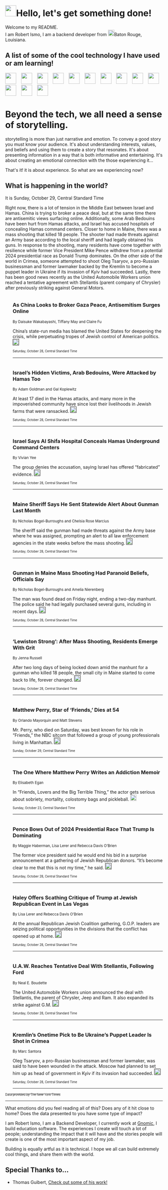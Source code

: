 <h1><img src="https://emojis.slackmojis.com/emojis/images/1643514375/3493/hot-coffee.gif?1643514375" width="35"/>Hello, let's get something done!</h1>

<p>Welcome to my README.<br/>
I am Robert Ismo, I am a backend developer from <img src="https://emojis.slackmojis.com/emojis/images/1638395689/50435/moulin_rouge.png?1638395689" width="20"/>Baton Rouge, Louisiana.</p>
<h2>A list of some of the cool technology I have used or am learning!</h2>
<p>
<img src="https://emojis.slackmojis.com/emojis/images/1643516091/21142/meow_bongotap.gif?1643516091" width="35" alt="">
<img src="https://img.shields.io/badge/Favorite%20Frontend%20Framework-SvelteKit-f83903" alt="">
<img src="https://img.shields.io/badge/Second%20Favorite-Vue-40b581" alt="">
<img src="https://img.shields.io/badge/Most%20Used%20Runtime-Nodejs-78b061" alt="">
<img src="https://emojis.slackmojis.com/emojis/images/1643517416/34482/fire.gif?1643517416" width="35" alt="">
<img src="https://img.shields.io/badge/Javascript%20But%20Better-Typescript-0078ca" alt="">
<img src="https://img.shields.io/badge/Favorite%20Language-Elixir-3e244d" alt="">
<img src="https://img.shields.io/badge/Containerize%20Everything-Docker-6ac9ef" alt="">
<img src="https://emojis.slackmojis.com/emojis/images/1643514596/5999/meow_party.gif?1643514596" width="35" alt="">
<img src="https://img.shields.io/badge/API%20Love%20Language-Graphql-de32a5" alt="">
<img src="https://img.shields.io/badge/Our%20Favorite%20Version%20Controller-Git-e94f33" alt="">
<img src="https://img.shields.io/badge/Favorite%20Database-Redis-d42d1d" alt="">
<img src="https://emojis.slackmojis.com/emojis/images/1643514559/5584/deployparrot.gif?1643514559" width="35" alt="">
<img src="https://img.shields.io/badge/Container%20Interstate-RabbitMQ-f66200" alt="">
<img src="https://img.shields.io/badge/Gotta%20Learn-Kubernetes-316adf" alt="">
<img src="https://img.shields.io/badge/Really%20Mature%20Now-WASM-654fef" alt="">
<img src="https://emojis.slackmojis.com/emojis/images/1666642497/61942/dance_vibe.gif?1666642497" width="35" alt="">
<img src="https://img.shields.io/badge/For%20My%20M1-ARM64-657d96" alt="">
<img src="https://img.shields.io/badge/Loving%20This%20So%20Much-TailwindCSS-17bcb5" alt="">
<img src="https://img.shields.io/badge/Cool%20Build%20Tool-Vite-f9cb24" alt="">
<img src="https://emojis.slackmojis.com/emojis/images/1669231376/62819/working-on-it.gif?1669231376" width="35" alt="">
<img src="https://img.shields.io/badge/Fun%20and%20Easy%20Database-MongoDB-5f8c49" alt="">
<img src="https://img.shields.io/badge/JS%20Life%20Support-NPM-c73737" alt="">
<img src="https://img.shields.io/badge/I%20Liked%20It-DynamoDB-0073b9" alt="">
<img src="https://emojis.slackmojis.com/emojis/images/1643514045/46/question.gif?1643514045" width="35" alt="">
<img src="https://img.shields.io/badge/cool-React-60d6f9" alt="">
<img src="https://img.shields.io/badge/Future%20Big%20Project-Lambda-f37e00" alt="">
<img src="https://img.shields.io/badge/NPM%20But%20Better-PNPM-f1aa07" alt="">
<img src="https://emojis.slackmojis.com/emojis/images/1643514943/9662/fbwow.gif?1643514943" width="35" alt="">
<img src="https://img.shields.io/badge/First%20Language-C-662079" alt="">
<img src="https://img.shields.io/badge/Where%20I%20Deploy%20Frontend-Vercel-000000" alt="">
<img src="https://img.shields.io/badge/Who%20Does%20not%20Want%20an%20App-Swift-f9492a" alt="">
<img src="https://emojis.slackmojis.com/emojis/images/1643514058/151/javascript.png?1643514058" width="35" alt="">
<img src="https://img.shields.io/badge/cool-Python-fbd542" alt="">
<img src="https://img.shields.io/badge/Favorite%20Something-Stripe-656cdc" alt="">
<img src="https://img.shields.io/badge/Of%20Course-HTML5-ed6327" alt="">
<img src="https://emojis.slackmojis.com/emojis/images/1660415405/60731/bomb.gif?1660415405" width="35" alt="">
<img src="https://img.shields.io/badge/hate-CSS-2964ec" alt="">
<img src="https://img.shields.io/badge/Learning-CircleCI-141215" alt="">
<img src="https://img.shields.io/badge/Learning-Rust-fbbb3b" alt="">
<img src="https://emojis.slackmojis.com/emojis/images/1660415397/60712/writing-hand.gif?1660415397" width="35" alt="">
<img src="https://img.shields.io/badge/Dev%20Browser%20of%20Choice-Firefox-cc4e26" alt="">
<img src="https://img.shields.io/badge/Recoverying%20From%20Windows-UNIX-1781e3" alt="">
<img src="https://img.shields.io/badge/LOVE-LogSeq-90c1c2" alt="">
<img src="https://emojis.slackmojis.com/emojis/images/1643514066/223/kirby.gif?1643514066" width="35" alt="">
<img src="https://img.shields.io/badge/Daily%20Driver-MacOS-e6e6e8" alt="">
<img src="https://img.shields.io/badge/Git%20Server-Github-000000" alt="">
<img src="https://img.shields.io/badge/enjoyable-EC2-f17428" alt="">
<img src="https://emojis.slackmojis.com/emojis/images/1643514239/2069/excited.gif?1643514239" width="35" alt="">
</p>
<h1>Beyond the tech, we all need a sense of storytelling.</h1>
<p>storytelling is more than just narrative and emotion. To convey a good story you must know your audience. It's about understanding interests, values, and beliefs and using them to create a story that resonates. It's about presenting information in a way that is both informative and entertaining. It's about creating an emotional connection with the those experiencing it...</p>
<p>That's it! it is about experience. So what are we experiencing now?</p>
<h2>What is happening in the world?</h2>
<p>It is Sunday, October 29, Central Standard Time</p>
<p>
Right now, there is a lot of tension in the Middle East between Israel and Hamas. China is trying to broker a peace deal, but at the same time there are antisemitic views surfacing online. Additionally, some Arab Bedouins have been hurt from Hamas attacks, and Israel has accused hospitals of concealing Hamas command centers. Closer to home in Maine, there was a mass shooting that killed 18 people. The shooter had made threats against an Army base according to the local sheriff and had legally obtained his guns. In response to the shooting, many residents have come together with resilience while former Vice President Mike Pence withdrew from a potential 2024 presidential race as Donald Trump dominates. On the other side of the world in Crimea, someone attempted to shoot Oleg Tsaryov, a pro-Russian businessman and former lawmaker backed by the Kremlin to become a puppet leader in Ukraine if its invasion of Kyiv had succeeded. Lastly, there has been good news recently as the United Automobile Workers union reached a tentative agreement with Stellantis (parent company of Chrysler) after previously striking against General Motors.</p>
<ol>
<img src="https://img.shields.io/badge/-world-blue" alt="">
<h3>As China Looks to Broker Gaza Peace, Antisemitism Surges Online</h3>
<sub>By Daisuke Wakabayashi, Tiffany May and Claire Fu</sub>
<p>China’s state-run media has blamed the United States for deepening the crisis, while perpetuating tropes of Jewish control of American politics.  <a href=""><img src="https://developer.nytimes.com/files/poweredby_nytimes_30b.png?v=1583354208352" height="20"></a></p>
<sub><sub>Saturday, October 28, Central Standard Time</sub></sub>
<hr/>
<img src="https://img.shields.io/badge/-world-blue" alt="">
<h3>Israel’s Hidden Victims, Arab Bedouins, Were Attacked by Hamas Too</h3>
<sub>By Adam Goldman and Gal Koplewitz</sub>
<p>At least 17 died in the Hamas attacks, and many more in the impoverished community have since lost their livelihoods in Jewish farms that were ransacked.  <a href=""><img src="https://developer.nytimes.com/files/poweredby_nytimes_30b.png?v=1583354208352" height="20"></a></p>
<sub><sub>Saturday, October 28, Central Standard Time</sub></sub>
<hr/>
<img src="https://img.shields.io/badge/-world-blue" alt="">
<h3>Israel Says Al Shifa Hospital Conceals Hamas Underground Command Centers</h3>
<sub>By Vivian Yee</sub>
<p>The group denies the accusation, saying Israel has offered “fabricated” evidence.  <a href=""><img src="https://developer.nytimes.com/files/poweredby_nytimes_30b.png?v=1583354208352" height="20"></a></p>
<sub><sub>Saturday, October 28, Central Standard Time</sub></sub>
<hr/>
<img src="https://img.shields.io/badge/-us-blue" alt="">
<h3>Maine Sheriff Says He Sent Statewide Alert About Gunman Last Month</h3>
<sub>By Nicholas Bogel-Burroughs and Chelsia Rose Marcius</sub>
<p>The sheriff said the gunman had made threats against the Army base where he was assigned, prompting an alert to all law enforcement agencies in the state weeks before the mass shooting.  <a href=""><img src="https://developer.nytimes.com/files/poweredby_nytimes_30b.png?v=1583354208352" height="20"></a></p>
<sub><sub>Saturday, October 28, Central Standard Time</sub></sub>
<hr/>
<img src="https://img.shields.io/badge/-us-blue" alt="">
<h3>Gunman in Maine Mass Shooting Had Paranoid Beliefs, Officials Say</h3>
<sub>By Nicholas Bogel-Burroughs and Amelia Nierenberg</sub>
<p>The man was found dead on Friday night, ending a two-day manhunt. The police said he had legally purchased several guns, including in recent days.  <a href=""><img src="https://developer.nytimes.com/files/poweredby_nytimes_30b.png?v=1583354208352" height="20"></a></p>
<sub><sub>Saturday, October 28, Central Standard Time</sub></sub>
<hr/>
<img src="https://img.shields.io/badge/-us-blue" alt="">
<h3>‘Lewiston Strong’: After Mass Shooting, Residents Emerge With Grit</h3>
<sub>By Jenna Russell</sub>
<p>After two long days of being locked down amid the manhunt for a gunman who killed 18 people, the small city in Maine started to come back to life, forever changed.  <a href=""><img src="https://developer.nytimes.com/files/poweredby_nytimes_30b.png?v=1583354208352" height="20"></a></p>
<sub><sub>Saturday, October 28, Central Standard Time</sub></sub>
<hr/>
<img src="https://img.shields.io/badge/-arts-blue" alt="">
<h3>Matthew Perry, Star of ‘Friends,’ Dies at 54</h3>
<sub>By Orlando Mayorquin and Matt Stevens</sub>
<p>Mr. Perry, who died on Saturday, was best known for his role in “Friends,” the NBC sitcom that followed a group of young professionals living in Manhattan.  <a href=""><img src="https://developer.nytimes.com/files/poweredby_nytimes_30b.png?v=1583354208352" height="20"></a></p>
<sub><sub>Sunday, October 29, Central Standard Time</sub></sub>
<hr/>
<img src="https://img.shields.io/badge/-arts-blue" alt="">
<h3>The One Where Matthew Perry Writes an Addiction Memoir</h3>
<sub>By Elisabeth Egan</sub>
<p>In “Friends, Lovers and the Big Terrible Thing,” the actor gets serious about sobriety, mortality, colostomy bags and pickleball.  <a href="https://nyti.ms/3TtEmUs"><img src="https://developer.nytimes.com/files/poweredby_nytimes_30b.png?v=1583354208352" height="20"></a></p>
<sub><sub>Sunday, October 23, Central Standard Time</sub></sub>
<hr/>
<img src="https://img.shields.io/badge/-us-blue" alt="">
<h3>Pence Bows Out of 2024 Presidential Race That Trump Is Dominating</h3>
<sub>By Maggie Haberman, Lisa Lerer and Rebecca Davis O’Brien</sub>
<p>The former vice president said he would end his bid in a surprise announcement at a gathering of Jewish Republican donors. “It’s become clear to me that this is not my time,” he said.  <a href=""><img src="https://developer.nytimes.com/files/poweredby_nytimes_30b.png?v=1583354208352" height="20"></a></p>
<sub><sub>Saturday, October 28, Central Standard Time</sub></sub>
<hr/>
<img src="https://img.shields.io/badge/-us-blue" alt="">
<h3>Haley Offers Scathing Critique of Trump at Jewish Republican Event in Las Vegas</h3>
<sub>By Lisa Lerer and Rebecca Davis O’Brien</sub>
<p>At the annual Republican Jewish Coalition gathering, G.O.P. leaders are seizing political opportunities in the divisions that the conflict has opened up at home.  <a href=""><img src="https://developer.nytimes.com/files/poweredby_nytimes_30b.png?v=1583354208352" height="20"></a></p>
<sub><sub>Saturday, October 28, Central Standard Time</sub></sub>
<hr/>
<img src="https://img.shields.io/badge/-business-blue" alt="">
<h3>U.A.W. Reaches Tentative Deal With Stellantis, Following Ford</h3>
<sub>By Neal E. Boudette</sub>
<p>The United Automobile Workers union announced the deal with Stellantis, the parent of Chrysler, Jeep and Ram. It also expanded its strike against G.M.  <a href=""><img src="https://developer.nytimes.com/files/poweredby_nytimes_30b.png?v=1583354208352" height="20"></a></p>
<sub><sub>Saturday, October 28, Central Standard Time</sub></sub>
<hr/>
<img src="https://img.shields.io/badge/-world-blue" alt="">
<h3>Kremlin’s Onetime Pick to Be Ukraine’s Puppet Leader Is Shot in Crimea</h3>
<sub>By Marc Santora</sub>
<p>Oleg Tsaryov, a pro-Russian businessman and former lawmaker, was said to have been wounded in the attack. Moscow had planned to set him up as head of government in Kyiv if its invasion had succeeded.  <a href=""><img src="https://developer.nytimes.com/files/poweredby_nytimes_30b.png?v=1583354208352" height="20"></a></p>
<sub><sub>Saturday, October 28, Central Standard Time</sub></sub>
<hr/>
</ol>
<a href="https://developer.nytimes.com"><sub><sub>Data provided by The New York Times</sub></sub></a>
<hr/>
<p>What emotions did you feel reading all of this? Does any of it hit close to home? Does the data presented to you have some type of impact?</p>
<p>I am Robert Ismo, I am a Backend Developer, I currently work at <a href="https://gnomic.education/">Gnomic</a>, I build education software. The experiences I create will touch a lot of people; understanding the impact that it will have and the stories people will create is one of the most important aspect of my job.</p>
<p>Building is equally artful as it is technical. I hope we all can build extremely cool things, and share them with the world.</p>
<h2>Special Thanks to...</h2>
<ul>
<li>Thomas Guibert, <a href="https://github.com/thmsgbrt/thmsgbrt">Check out some of his work!</a></li>
</ul>